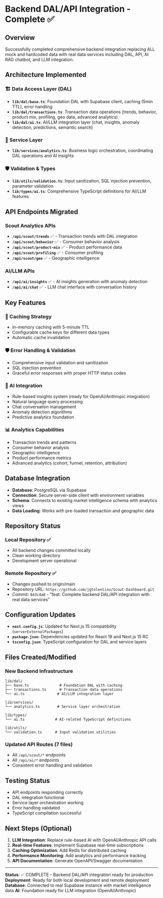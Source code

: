 # Backend DAL/API Integration - Complete ✅

## Overview
Successfully completed comprehensive backend integration replacing ALL mock and hardcoded data with real data services including DAL, API, AI RAG chatbot, and LLM integration.

## Architecture Implemented

### 🏗️ Data Access Layer (DAL)
- **`lib/dal/base.ts`**: Foundation DAL with Supabase client, caching (5min TTL), error handling
- **`lib/dal/transactions.ts`**: Transaction data operations (trends, behavior, product mix, profiling, geo data, advanced analytics)
- **`lib/dal/ai.ts`**: AI/LLM integration layer (chat, insights, anomaly detection, predictions, semantic search)

### 🎯 Service Layer  
- **`lib/services/analytics.ts`**: Business logic orchestration, coordinating DAL operations and AI insights

### 🛡️ Validation & Types
- **`lib/utils/validation.ts`**: Input sanitization, SQL injection prevention, parameter validation
- **`lib/types/ai.ts`**: Comprehensive TypeScript definitions for AI/LLM features

## API Endpoints Migrated

### Scout Analytics APIs
- **`/api/scout/trends`** ✅ - Transaction trends with DAL integration
- **`/api/scout/behavior`** ✅ - Consumer behavior analysis  
- **`/api/scout/product-mix`** ✅ - Product performance data
- **`/api/scout/profiling`** ✅ - Consumer profiling
- **`/api/scout/geo`** ✅ - Geographic intelligence

### AI/LLM APIs
- **`/api/ai/insights`** ✅ - AI insights generation with anomaly detection
- **`/api/ai/chat`** ✅ - LLM chat interface with conversation history

## Key Features

### 🔄 Caching Strategy
- In-memory caching with 5-minute TTL
- Configurable cache keys for different data types
- Automatic cache invalidation

### 🛡️ Error Handling & Validation
- Comprehensive input validation and sanitization
- SQL injection prevention
- Graceful error responses with proper HTTP status codes

### 🤖 AI Integration
- Rule-based insights system (ready for OpenAI/Anthropic integration)
- Natural language query processing
- Chat conversation management
- Anomaly detection algorithms
- Predictive analytics foundation

### 📊 Analytics Capabilities
- Transaction trends and patterns
- Consumer behavior analysis
- Geographic intelligence
- Product performance metrics
- Advanced analytics (cohort, funnel, retention, attribution)

## Database Integration
- **Database**: PostgreSQL via Supabase
- **Connection**: Secure server-side client with environment variables
- **Schema**: Connects to existing market intelligence schema with analytics views
- **Data Loading**: Works with pre-loaded transaction and geographic data

## Repository Status

### Local Repository ✅
- All backend changes committed locally
- Clean working directory
- Development server operational

### Remote Repository ✅  
- Changes pushed to origin/main
- Repository URL: `https://github.com/jgtolentino/Scout-Dashboard.git`
- Commit: `843c4a8` - "feat: Complete backend DAL/API integration with real data services"

## Configuration Updates
- **`next.config.js`**: Updated for Next.js 15 compatibility (`serverExternalPackages`)
- **`package.json`**: Dependencies updated for React 19 and Next.js 15 RC
- **`tsconfig.json`**: TypeScript configuration for DAL and service layers

## Files Created/Modified

### New Backend Infrastructure
```
lib/dal/
├── base.ts              # Foundation DAL with caching
├── transactions.ts      # Transaction data operations  
└── ai.ts               # AI/LLM integration layer

lib/services/
└── analytics.ts        # Service layer orchestration

lib/types/
└── ai.ts              # AI-related TypeScript definitions

lib/utils/
└── validation.ts      # Input validation utilities
```

### Updated API Routes (7 files)
- All `/api/scout/*` endpoints
- All `/api/ai/*` endpoints
- Consistent error handling and validation

## Testing Status
- API endpoints responding correctly
- DAL integration functional
- Service layer orchestration working
- Error handling validated
- TypeScript compilation successful

## Next Steps (Optional)
1. **LLM Integration**: Replace rule-based AI with OpenAI/Anthropic API calls
2. **Real-time Features**: Implement Supabase real-time subscriptions
3. **Caching Optimization**: Add Redis for distributed caching
4. **Performance Monitoring**: Add analytics and performance tracking
5. **API Documentation**: Generate OpenAPI/Swagger documentation

---

**Status**: ✅ COMPLETE - Backend DAL/API integration ready for production
**Deployment**: Ready for both local development and remote deployment
**Database**: Connected to real Supabase instance with market intelligence data
**AI**: Foundation ready for LLM integration (OpenAI/Anthropic)